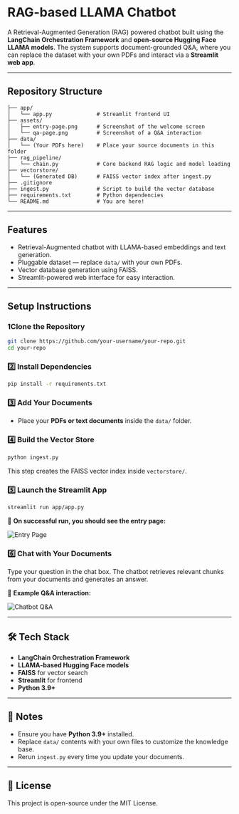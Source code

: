 # RAG-based LLAMA Chatbot

A Retrieval-Augmented Generation (RAG) powered chatbot built using the **LangChain Orchestration Framework** and **open-source Hugging Face LLAMA models**. The system supports document-grounded Q\&A, where you can replace the dataset with your own PDFs and interact via a **Streamlit web app**.

---

## Repository Structure

```
├── app/
│   └── app.py              # Streamlit frontend UI
├── assets/
│   ├── entry-page.png      # Screenshot of the welcome screen
│   └── qa-page.png         # Screenshot of a Q&A interaction
├── data/
│   └── (Your PDFs here)    # Place your source documents in this folder
├── rag_pipeline/
│   └── chain.py            # Core backend RAG logic and model loading
├── vectorstore/
│   └── (Generated DB)      # FAISS vector index after ingest.py
├── .gitignore
├── ingest.py               # Script to build the vector database
├── requirements.txt        # Python dependencies
└── README.md               # You are here!
```

---

## Features

* Retrieval-Augmented chatbot with LLAMA-based embeddings and text generation.
* Pluggable dataset — replace `data/` with your own PDFs.
* Vector database generation using FAISS.
* Streamlit-powered web interface for easy interaction.

---

## Setup Instructions

### 1Clone the Repository

```bash
git clone https://github.com/your-username/your-repo.git
cd your-repo
```

### 2️⃣ Install Dependencies

```bash
pip install -r requirements.txt
```

### 3️⃣ Add Your Documents

* Place your **PDFs or text documents** inside the `data/` folder.

### 4️⃣ Build the Vector Store

```bash
python ingest.py
```

This step creates the FAISS vector index inside `vectorstore/`.

### 5️⃣ Launch the Streamlit App

```bash
streamlit run app/app.py
```

📸 **On successful run, you should see the entry page:**

![Entry Page](assets/entry-page.png)

### 6️⃣ Chat with Your Documents

Type your question in the chat box. The chatbot retrieves relevant chunks from your documents and generates an answer.

📸 **Example Q\&A interaction:**

![Chatbot Q\&A](assets/qa-page.png)

---

## 🛠️ Tech Stack

* **LangChain Orchestration Framework**
* **LLAMA-based Hugging Face models**
* **FAISS** for vector search
* **Streamlit** for frontend
* **Python 3.9+**

---

## 📌 Notes

* Ensure you have **Python 3.9+** installed.
* Replace `data/` contents with your own files to customize the knowledge base.
* Rerun `ingest.py` every time you update your documents.

---

## 📄 License

This project is open-source under the MIT License.
